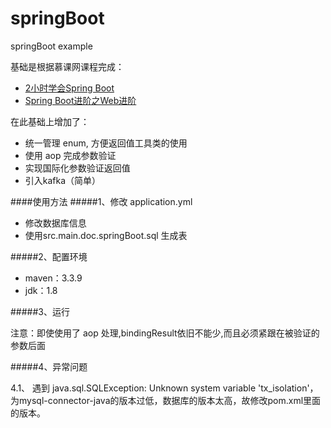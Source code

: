 # springBoot
springBoot example

基础是根据慕课网课程完成：

* [2小时学会Spring Boot](http://www.imooc.com/learn/767)
* [Spring Boot进阶之Web进阶](http://www.imooc.com/learn/810)

在此基础上增加了：

* 统一管理 enum, 方便返回值工具类的使用
* 使用 aop 完成参数验证
* 实现国际化参数验证返回值
* 引入kafka（简单）

####使用方法
#####1、修改 application.yml 
    
* 修改数据库信息
* 使用src.main.doc.springBoot.sql 生成表

#####2、配置环境 

* maven：3.3.9
* jdk：1.8

#####3、运行

注意：即使使用了 aop 处理,bindingResult依旧不能少,而且必须紧跟在被验证的参数后面

#####4、异常问题

4.1、 遇到 java.sql.SQLException: Unknown system variable 'tx_isolation'，为mysql-connector-java的版本过低，数据库的版本太高，故修改pom.xml里面的版本。

